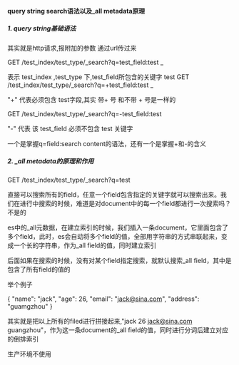 #### query string search语法以及_all metadata原理

##### 1.  query string基础语法

其实就是http请求,报附加的参数 通过url传过来

GET /test_index/test_type/_search?q=test_field:test _

表示 test_index ,test_type  下,test_field所包含的关键字 test 
GET /test_index/test_type/_search?q=+test_field:test  _

 "+" 代表必须包含 test字段,其实 带+ 号 和不带 + 号是一样的

GET /test_index/test_type/_search?q=-test_field:test

"-" 代表 该 test_field 必须不包含 test 关键字 

一个是掌握q=field:search content的语法，还有一个是掌握+和-的含义

##### 2. _all metadata的原理和作用

GET /test_index/test_type/_search?q=test

直接可以搜索所有的field，任意一个field包含指定的关键字就可以搜索出来。我们在进行中搜索的时候，难道是对document中的每一个field都进行一次搜索吗？不是的

es中的_all元数据，在建立索引的时候，我们插入一条document，它里面包含了多个field，此时，es会自动将多个field的值，全部用字符串的方式串联起来，变成一个长的字符串，作为_all field的值，同时建立索引

后面如果在搜索的时候，没有对某个field指定搜索，就默认搜索_all field，其中是包含了所有field的值的

举个例子

{
  "name": "jack",
  "age": 26,
  "email": "jack@sina.com",
  "address": "guamgzhou"
}

其实就是把以上所有的filed进行拼接起来,"jack 26 jack@sina.com guangzhou"，作为这一条document的_all field的值，同时进行分词后建立对应的倒排索引

生产环境不使用

